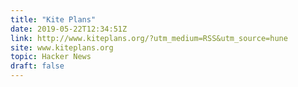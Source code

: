 ```yaml
---
title: "Kite Plans"
date: 2019-05-22T12:34:51Z
link: http://www.kiteplans.org/?utm_medium=RSS&utm_source=hune
site: www.kiteplans.org
topic: Hacker News
draft: false
---
```

